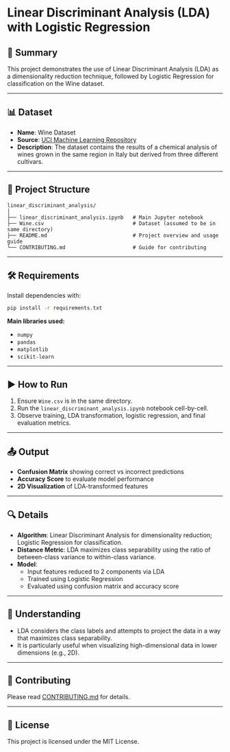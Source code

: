 # Linear Discriminant Analysis (LDA) with Logistic Regression

## 📄 Summary
This project demonstrates the use of Linear Discriminant Analysis (LDA) as a dimensionality reduction technique, followed by Logistic Regression for classification on the Wine dataset.

---

## 📊 Dataset
- **Name**: Wine Dataset
- **Source**: [UCI Machine Learning Repository](https://archive.ics.uci.edu/ml/datasets/Wine)
- **Description**: The dataset contains the results of a chemical analysis of wines grown in the same region in Italy but derived from three different cultivars.

---

## 📁 Project Structure
```
linear_discriminant_analysis/
│
├── linear_discriminant_analysis.ipynb   # Main Jupyter notebook
├── Wine.csv                             # Dataset (assumed to be in same directory)
├── README.md                            # Project overview and usage guide
└── CONTRIBUTING.md                      # Guide for contributing
```

---

## 🛠 Requirements
Install dependencies with:
```bash
pip install -r requirements.txt
```

**Main libraries used:**
- `numpy`
- `pandas`
- `matplotlib`
- `scikit-learn`

---

## ▶ How to Run
1. Ensure `Wine.csv` is in the same directory.
2. Run the `linear_discriminant_analysis.ipynb` notebook cell-by-cell.
3. Observe training, LDA transformation, logistic regression, and final evaluation metrics.

---

## 📤 Output
- **Confusion Matrix** showing correct vs incorrect predictions
- **Accuracy Score** to evaluate model performance
- **2D Visualization** of LDA-transformed features

---

## 🔍 Details
- **Algorithm**: Linear Discriminant Analysis for dimensionality reduction; Logistic Regression for classification.
- **Distance Metric**: LDA maximizes class separability using the ratio of between-class variance to within-class variance.
- **Model**:
  - Input features reduced to 2 components via LDA
  - Trained using Logistic Regression
  - Evaluated using confusion matrix and accuracy score

---

## 🤔 Understanding
- LDA considers the class labels and attempts to project the data in a way that maximizes class separability.
- It is particularly useful when visualizing high-dimensional data in lower dimensions (e.g., 2D).

---

## 🤝 Contributing
Please read [CONTRIBUTING.md](CONTRIBUTING.md) for details.

---

## 📄 License
This project is licensed under the MIT License.